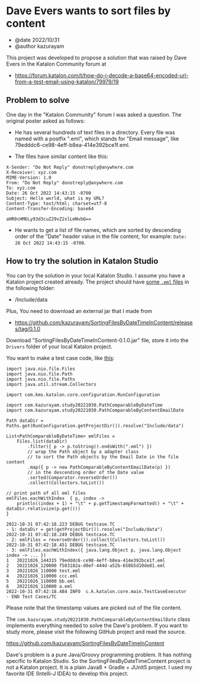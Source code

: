 # Dave Evers wants to sort files by content

- @date 2022/10/31
- @author kazurayam

This project was developed to propose a solution that was raised by Dave Evers in the Katalon Community forum at

- https://forum.katalon.com/t/how-do-i-decode-a-base64-encoded-url-from-a-test-email-using-katalon/79979/19

## Problem to solve

One day in the "Katalon Community" forum I was asked a question. The original poster asked as follows:

- He has several hundreds of text files in a directory. Every file was named with a postfix ".eml", which stands for "Email message", like 79edddc6-ce98-4eff-b8ea-414e392bce1f.eml.

- The files have similar content like this:

```
X-Sender: "Do Not Reply" donotreply@anywhere.com
X-Receiver: xyz.com
MIME-Version: 1.0
From: "Do Not Reply" donotreply@anywhere.com
To: xyz.com
Date: 26 Oct 2022 14:43:15 -0700
Subject: Hello world, what is my URL?
Content-Type: text/html; charset=utf-8
Content-Transfer-Encoding: base64

aHR0cHM6Ly93d3cuZ29vZ2xlLmNvbQ==
```

- He wants to get a list of file names, which are sorted by descending order of the "Date" header value in the file content, for example: `Date: 26 Oct 2022 14:43:15 -0700`.

## How to try the solution in Katalon Studio

You can try the solution in your local Katalon Studio. I assume you have a Katalon project created already. The project should have [some `.eml` files](https://github.com/kazurayam/Dave_Evers_wants_to_sort_files_by_content/tree/master/Include/data) in the following folder:

- <projectDir>/Include/data

Plus, You need to download an external jar that I made from

- https://github.com/kazurayam/SortingFilesByDateTimeInContent/releases/tag/0.1.0

Download "SortingFilesByDateTimeInContent-0.1.0.jar" file, store it into the `Drivers` folder of your local Katalon project.

You want to make a test case code, like [this](./Scripts/TC/Script1667133570111.groovy):

```
import java.nio.file.Files
import java.nio.file.Path
import java.nio.file.Paths
import java.util.stream.Collectors

import com.kms.katalon.core.configuration.RunConfiguration

import com.kazurayam.study20221030.PathComparableByDateTime
import com.kazurayam.study20221030.PathComparableByContentEmailDate

Path dataDir = Paths.get(RunConfiguration.getProjectDir()).resolve("Include/data")

List<PathComparableByDateTime> emlFiles =
	Files.list(dataDir)
		.filter({ p -> p.toString().endsWith(".eml") })
		// wrap the Path object by a adapter class
		// to sort the Path objects by the Email Date in the file content
		.map({ p -> new PathComparableByContentEmailDate(p) })
		// in the descending order of the Date value
		.sorted(Comparator.reverseOrder())
		.collect(Collectors.toList())

// print path of all eml files
emlFiles.eachWithIndex  { p, index ->
	println((index + 1) + "\t" + p.getTimestampFormatted() + "\t" + dataDir.relativize(p.get()))
}
```


```
2022-10-31 07:42:18.223 DEBUG testcase.TC                              - 1: dataDir = get(getProjectDir()).resolve("Include/data")
2022-10-31 07:42:18.249 DEBUG testcase.TC                              - 2: emlFiles = reverseOrder()).collect(Collectors.toList())
2022-10-31 07:42:18.451 DEBUG testcase.TC                              - 3: emlFiles.eachWithIndex({ java.lang.Object p, java.lang.Object index -> ... })
1	20221026_144315	79edddc6-ce98-4eff-b8ea-414e392bce1f.eml
2	20221026_120000	f503182a-d0ef-444d-a52b-658b5d10de81.eml
3	20221026_110000	test.eml
4	20221026_110000	ccc.eml
5	20221026_110000	bb.eml
6	20221026_110000	a.eml
2022-10-31 07:42:18.484 INFO  c.k.katalon.core.main.TestCaseExecutor   - END Test Cases/TC
```

Please note that the timestamp values are picked out of the file content.

The `com.kazurayam.study20221030.PathComparableByContentEmailDate` class implements everything needed to solve the Dave's problem. If you want to study more, please visit the following GitHub project and read the source.

https://github.com/kazurayam/SortingFilesByDateTimeInContent

Dave's problem is a pure Java/Groovy programming problem. It has nothing specific to Katalon Studio. So the SortingFilesByDateTimeContent project is not a Katalon project. It is a plain Java8 + Gradle + JUnit5 project. I used my favorite IDE (Intelli-J IDEA) to develop this project.

